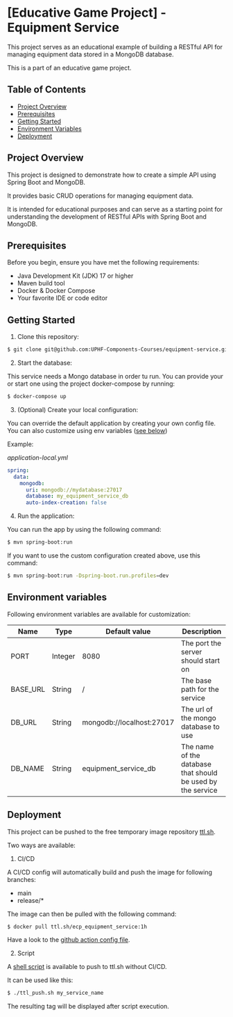 # [Educative Game Project] - Equipment Service

This project serves as an educational example of building a RESTful API for managing equipment data
stored in a MongoDB database.

This is a part of an educative game project.

## Table of Contents

- [Project Overview](#project-overview)
- [Prerequisites](#prerequisites)
- [Getting Started](#getting-started)
- [Environment Variables](#environment-variables)
- [Deployment](#deployment)

## Project Overview

This project is designed to demonstrate how to create a simple API using Spring Boot and MongoDB.

It provides basic CRUD operations for managing equipment data.

It is intended for educational purposes and can serve as a starting point for understanding the
development of RESTful APIs with Spring Boot and MongoDB.

## Prerequisites

Before you begin, ensure you have met the following requirements:

- Java Development Kit (JDK) 17 or higher
- Maven build tool
- Docker & Docker Compose
- Your favorite IDE or code editor

## Getting Started

1. Clone this repository:

```bash
$ git clone git@github.com:UPHF-Components-Courses/equipment-service.git
```

2. Start the database:

This service needs a Mongo database in order tu run. You can provide your or start one using the
project docker-compose by running:

```bash
$ docker-compose up
```

3. (Optional) Create your local configuration:

You can override the default application by creating your own config file. You can also customize
using env variables ([see below](#environment-variables))

Example:

*application-local.yml*

```yml
spring:
  data:
    mongodb:
      uri: mongodb://mydatabase:27017
      database: my_equipment_service_db
      auto-index-creation: false
```

4. Run the application:

You can run the app by using the following command:

```bash
$ mvn spring-boot:run
```

If you want to use the custom configuration created above, use this command:

```bash
$ mvn spring-boot:run -Dspring-boot.run.profiles=dev
```

## Environment variables

Following environment variables are available for customization:

| Name     | Type    | Default value             | Description                                                 |
|----------|---------|---------------------------|-------------------------------------------------------------|
| PORT     | Integer | 8080                      | The port the server should start on                         |
| BASE_URL | String  | /                         | The base path for the service                               |
| DB_URL   | String  | mongodb://localhost:27017 | The url of the mongo database to use                        |
| DB_NAME  | String  | equipment_service_db      | The name of the database that should be used by the service |

## Deployment

This project can be pushed to the free temporary image repository [ttl.sh](https://ttl.sh).

Two ways are available:

1. CI/CD

A CI/CD config will automatically build and push the image for following branches:
- main
- release/*

The image can then be pulled with the following command:

```bash
$ docker pull ttl.sh/ecp_equipment_service:1h
```

Have a look to the [github action config file](.github/workflows/build_push_ttl.yml).

2. Script

A [shell script](ttl_push.sh) is available to push to ttl.sh without CI/CD.

It can be used like this:

```bash
$ ./ttl_push.sh my_service_name
```

The resulting tag will be displayed after script execution.
